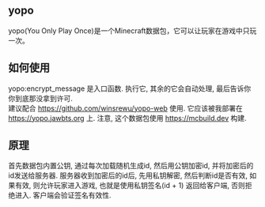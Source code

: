 ## yopo

yopo(You Only Play Once)是一个Minecraft数据包，它可以让玩家在游戏中只玩一次。

## 如何使用

yopo:encrypt_message 是入口函数. 执行它, 其余的它会自动处理, 最后告诉你你到底那没拿到许可.  
建议配合 https://github.com/winsrewu/yopo-web 使用. 它应该被我部署在 https://yopo.jawbts.org 上.
注意, 这个数据包使用 https://mcbuild.dev 构建.

## 原理

首先数据包内置公钥, 通过每次加载随机生成id, 然后用公钥加密id, 并将加密后的id发送给服务器. 服务器收到加密后的id后, 先用私钥解密, 然后判断id是否有效, 如果有效, 则允许玩家进入游戏, 也就是使用私钥签名(id + 1) 返回给客户端, 否则拒绝进入. 客户端会验证签名有效性.
